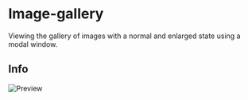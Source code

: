 # Image-gallery

Viewing the gallery of images with a normal and enlarged state using a modal window. 

## Info

![Preview](https://raw.githubusercontent.com/f957-cua/javascript-homework/main/homework-08/preview.jpg)
